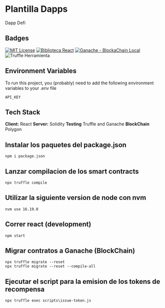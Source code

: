 # Plantilla Dapps

Dapp Defi

## Badges

[![MIT License](https://img.shields.io/badge/License-MIT-green.svg)](https://choosealicense.com/licenses/mit/)
[![Biblioteca React](https://img.shields.io/badge/react-Biblioteca-blue)](https://es.reactjs.org/)
[![Ganache - BlockaChain Local](https://img.shields.io/static/v1?label=ganache&message=BlockaChain%20Local&color=5208F0&logo=ganache)](https://trufflesuite.com/)
![Truffle Herramienta](https://img.shields.io/static/v1?label=Truffle&message=Herramienta&color=5208F0&logo=truffle)

## Environment Variables

To run this project, you (probably) need to add the following environment variables to your .env file

`API_KEY`

## Tech Stack

**Client:** React
**Server:** Solidity
**Testing** Truffle and Ganache
**BlockChain** Polygon

## Instalar los paquetes del package.json

```shell
npm i package.json
```

## Lanzar compilacion de los smart contracts

```shell
npx truffle compile
```

## Utilizar la siguiente version de node con nvm

```shell
nvm use 16.19.0
```

## Correr react (development)

```shell
npm start
```

## Migrar contratos a Ganache (BlockChain)

```shell
npx truffle migrate --reset
npx truffle migrate --reset --compile-all
```

## Ejecutar el script para la emision de los tokens de recompensa

```shell
npx truffle exec scripts\issue-token.js
```

